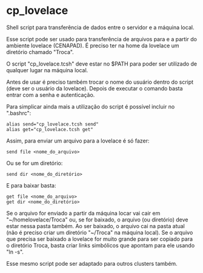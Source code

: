 # cp_lovelace
Shell script para transferência de dados entre o servidor e a máquina local.

Esse script pode ser usado para transferência de arquivos para e a partir do ambiente lovelace (CENAPAD). É preciso ter na home da lovelace um diretório chamado "Troca". 

O script "cp_lovelace.tcsh"  deve estar no $PATH para poder ser utilizado de qualquer lugar na máquina local.

Antes de usar é preciso também trocar o nome do usuário dentro do script (deve ser o usuário da lovelace). Depois de executar o comando basta entrar com a senha e autenticação.

Para simplicar ainda mais a utilização do script é possível incluir no ".bashrc":

```
alias send="cp_lovelace.tcsh send"
alias get="cp_lovelace.tcsh get"
```

Assim, para enviar um arquivo para a lovelace é só fazer:

```
send file <nome_do_arquivo>
```

Ou se for um diretório:

```
send dir <nome_do_diretório>
```

E para baixar basta:

```
get file <nome_do_arquivo>
get dir <nome_do_diretório>
```

Se o arquivo for enviado a partir da máquina locar vai cair em "~/homelovelace/Troca" ou, se for baixado, o arquivo (ou diretório) deve estar nessa pasta também. Ao ser baixado, o arquivo cai na pasta atual (não é preciso criar um diretório "~/Troca" na máquina local). Se o arquivo que precisa ser baixado a lovelace for muito grande para ser copiado para o diretório Troca, basta criar links simbólicos que apontam para ele usando "ln -s".

Esse mesmo script pode ser adaptado para outros clusters também.
